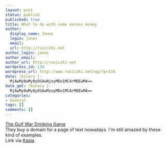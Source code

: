 ```yaml
---
layout: post
status: publish
published: true
title: What to do with some excess money
author:
  display_name: Janos
  login: janos
  email: 
  url: http://rusiczki.net
author_login: janos
author_email: 
author_url: http://rusiczki.net
wordpress_id: 134
wordpress_url: http://www.rusiczki.net/wp/?p=134
date: !binary |-
  MjAwMy0wMy0yOSAwNjoyMDo1MCArMDEwMA==
date_gmt: !binary |-
  MjAwMy0wMy0yOSAwMzoyMDo1MCArMDEwMA==
categories:
- General
tags: []
comments: []
---
```

<p><a title="The Gulf War Drinking Game" href="http://www.gulfwardrinkinggame.com/">The Gulf War Drinking Game</a><br />
They buy a domain for a page of text nowadays. I'm still amazed by these kind of examples.<br />
Link via <a href="http://www.unix-girl.com/blog/archives/000854.html">Kasia</a>.</p>
